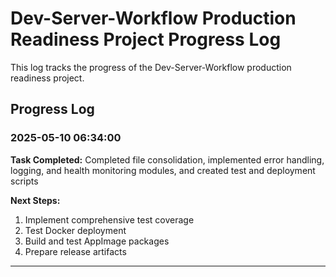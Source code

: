 # Dev-Server-Workflow Production Readiness Project Progress Log

This log tracks the progress of the Dev-Server-Workflow production readiness project.

## Progress Log

### 2025-05-10 06:34:00

**Task Completed:** Completed file consolidation, implemented error handling, logging, and health monitoring modules, and created test and deployment scripts

**Next Steps:** 
1. Implement comprehensive test coverage
2. Test Docker deployment
3. Build and test AppImage packages
4. Prepare release artifacts

---